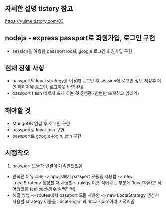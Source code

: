 ## 자세한 설명 tistory 참고
https://yulme.tistory.com/83

## nodejs - express passport로 회원가입, 로그인 구현
- session을 이용한 passport local, google 로그인 회원가입 구현

## 현재 진행 사항
- passport의 local strategy를 이용해 로그인 후 session에 로그인 정보 저장후 메인 페이지에 로그인, 로그아웃 반영 완료
- passport flash 메세지 뜨게 하는 것 진행중 (한번만 뜨게하고 없애기)

## 해야할 것
- MongoDB 연결 후 로그인 구현
- passport로 local-join 구현
- passport로 google-login, join 구현

## 시행착오
1. passport 모듈과 연결이 계속안됐었음 
- 안되던 이유 추측 
    -> app.js에서 passport 모듈을 사용함
    -> new LocalStrategy 생성할 때 사용할 strategy 이름 적어주는 부분에 'local'이라고 적어줬었음 (callback함수 실행안됨)
- 해결 방법
    -> routes에서 passport 모듈 사용함
    -> new LocalStrategy 생성시 사용할 strategy 이름을 'local-login' 과 'local-join'이라고 적어줌